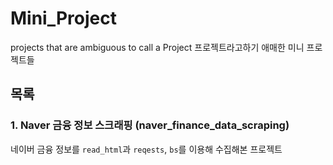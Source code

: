 # Mini_Project
projects that are ambiguous to call a Project
프로젝트라고하기 애매한 미니 프로젝트들 

## 목록
### 1. Naver 금융 정보 스크래핑 (naver_finance_data_scraping)
네이버 금융 정보를 `read_html`과 `reqests`, `bs`를 이용해 수집해본 프로젝트
